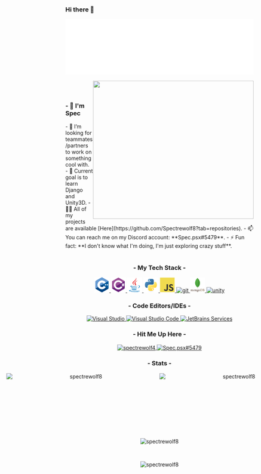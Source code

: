 <h3>Hi there 👋</h3>

<p align="center">
  <img src="metrics.plugin.languages.indepth.svg" alt="Metrics">
</p>
<img src="https://user-images.githubusercontent.com/69973760/198896968-929030d6-d592-4828-87cc-06195f087f2c.gif" align="right" width="430" height="370" />

<br/>
<br/>
<h3>- 🌱 I'm Spec</h3>
- 🤝 I’m looking for teammates/partners to work on something cool with.
- 📌️ Current goal is to learn Django and Unity3D.
- 👨‍💻 All of my projects are available [Here](https://github.com/Spectrewolf8?tab=repositories).
- 📫 You can reach me on my Discord account: **Spec.psx#5479**.
- ⚡ Fun fact: **I don't know what I'm doing, I'm just exploring crazy stuff**.
<br/>  
<br/>

<h3 align="center">- My Tech Stack -</h3>
<p align="center">
  <a href="https://www.w3schools.com/cpp/" target="_blank" rel="noreferrer">
    <img src="https://raw.githubusercontent.com/devicons/devicon/master/icons/cplusplus/cplusplus-original.svg" alt="cplusplus" width="40" height="40" />
  </a>
  <a href="https://www.w3schools.com/cs/" target="_blank" rel="noreferrer">
    <img src="https://raw.githubusercontent.com/devicons/devicon/master/icons/csharp/csharp-original.svg" alt="csharp" width="40" height="40" />
  </a>
  <a href="https://www.java.com" target="_blank" rel="noreferrer">
    <img src="https://raw.githubusercontent.com/devicons/devicon/master/icons/java/java-original.svg" alt="java" width="40" height="40" />
  </a>
   <a href="https://www.python.org" target="_blank" rel="noreferrer">
    <img src="https://raw.githubusercontent.com/devicons/devicon/master/icons/python/python-original.svg" alt="python" width="40" height="40" />
  </a>
  <a href="https://developer.mozilla.org/en-US/docs/Web/JavaScript" target="_blank" rel="noreferrer">
    <img src="https://raw.githubusercontent.com/devicons/devicon/master/icons/javascript/javascript-original.svg" alt="javascript" width="40" height="40" />
  </a>
  <a href="https://git-scm.com/" target="_blank" rel="noreferrer">
    <img src="https://www.vectorlogo.zone/logos/git-scm/git-scm-icon.svg" alt="git" width="40" height="40" />
  </a>
  <a href="https://www.mongodb.com/" target="_blank" rel="noreferrer">
    <img src="https://raw.githubusercontent.com/devicons/devicon/master/icons/mongodb/mongodb-original-wordmark.svg" alt="mongodb" width="40" height="40" />
  </a>
 
  <a href="https://unity.com/" target="_blank" rel="noreferrer">
    <img src="https://www.vectorlogo.zone/logos/unity3d/unity3d-icon.svg" alt="unity" width="40" height="40" />
  </a>
</p>

<h3 align="center">- Code Editors/IDEs -</h3>
<p align="center">
  <a href="https://visualstudio.microsoft.com/" target="_blank" rel="noreferrer">
    <img src="https://visualstudio.microsoft.com/wp-content/uploads/2019/06/BrandVisualStudioWin2019-3.svg" alt="Visual Studio" width="40" height="40"/>
  </a>
  <a href="https://code.visualstudio.com" target="_blank" rel="noreferrer">
    <img src="https://code.visualstudio.com/assets/images/code-stable.png" alt="Visual Studio Code" width="40" height="40"/>
  </a>
  <a href="https://www.jetbrains.com" target="_blank" rel="noreferrer">
    <img src="https://resources.jetbrains.com/storage/products/company/brand/logos/jb_beam.svg?_gl=1*rgy94s*_ga*MzM4MDgxMjk5LjE2NTI5MzEwMTI.*_ga_9J976DJZ68*MTY2NzE1MzIwMC4xOS4xLjE2NjcxNTM0MDMuNjAuMC4w" alt="JetBrains Services" width="45" height="45"/>
  </a>
</p>

<h3 align="center">- Hit Me Up Here -</h3>
<p align="center">
  <a href="https://twitter.com/SpecsineMaxine_" target="_blank">
    <img align="center" src="https://raw.githubusercontent.com/rahuldkjain/github-profile-readme-generator/master/src/images/icons/Social/twitter.svg" alt="spectrewolf4" height="40" width="40" />
  </a>
  <a href="https://discord.gg/Spec.psx#5479" target="_blank">
    <img align="center" src="https://assets-global.website-files.com/6257adef93867e50d84d30e2/62595384e89d1d54d704ece7_3437c10597c1526c3dbd98c737c2bcae.svg" alt="Spec.psx#5479" height="40" width="40" />
  </a>
</p>  
   
<h3 align="center">- Stats -</h3>
<div align="center" style="display:flex; justify-content:center;">
  <img style="margin:0; padding:0;" width="410" height="160" src="https://github-readme-stats.vercel.app/api?username=spectrewolf8&show_icons=true&theme=dark&locale=en" alt="spectrewolf8" />
  <img style="margin:0; padding:0;" height="160" width="410" src="https://github-readme-streak-stats.herokuapp.com/?user=spectrewolf8&theme=dark" alt="spectrewolf8" />
</div>

<p align="center">
  <img height="170" width="410" src="https://github-readme-stats.vercel.app/api/top-langs/?username=Spectrewolf8&layout=compact&theme=dark" alt="spectrewolf8"/>
</p>
<br/>  
<p align="center"> 
  <img src="https://komarev.com/ghpvc/?username=spectrewolf8&label=Profile%20views&color=0e75b6&style=flat" alt="spectrewolf8" /> 
</p>
